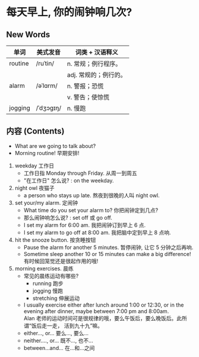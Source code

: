 # 每天早上, 你的闹钟响几次?

## New Words

| 单词    | 美式发音  | 词类 + 汉语释义       |
| ------- | --------- | --------------------- |
| routine | /ruˈtin/  | n. 常规；例行程序。   |
|         |           | adj. 常规的；例行的。 |
| alarm   | /əˈlɑrm/  | n. 警报；恐慌         |
|         |           | v. 警告；使惊慌       |
| jogging | /ˈdʒɔɡɪŋ/ | n. 慢跑               |



## 内容 (Contents)

- What are we going to talk about?
- Morning routine! 早期安排!

1. weekday 工作日
    + 工作日指 Monday through Friday. 从周一到周五
    + "在工作日" 怎么说? : on the weekday.
1. night owl 夜猫子
    + a person who stays up late. 熬夜到很晚的人叫 night owl.
1. set your/my alarm. 定闹钟
    + What time do you set your alarm to? 你把闹钟定到几点?
    + 那么闹钟响怎么说? : set off 或 go off.
    + I set my alarm for 6:00 am. 我把闹钟订到早上 6 点.
    + I set my alarm to go off at 8:00 am. 我把脑中定到早上 8 点响. 
1. hit the snooze button. 按贪睡按钮
    + Pause the alarm for another 5 minutes. 暂停闹钟, 让它 5 分钟之后再响.
    + Sometime sleep another 10 or 15 minutes can make a big difference!
      有时候回笼觉还是很起作用的哦!
1. morning exercises. 晨练
    + 常见的晨练运动有哪些?
        - running 跑步
        - jogging 慢跑
        - stretching 伸展运动
    + I usually exercise either after lunch around 1:00 or 12:30, or in the 
      evening after dinner, maybe between 7:00 pm and 8:00am.  
      Alan 老师的运动时间可是很规律的哦，要么午饭后，要么晚饭后。此所谓“饭后走一走，
      活到九十九”嘛。
    + either..., or... 要么..., 要么...
    + neither...., or... 既不..., 也不...
    + between...and...  在...和...之间